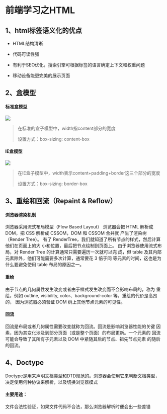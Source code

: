# 									前端学习之HTML

## 1、html标签语义化的优点

- HTML结构清晰

- 代码可读性强

- 有利于SEO优化，搜索引擎可根据标签的语言确定上下文和权重问题

- 移动设备能更完美的展示页面

  

## 2、盒模型

#### 标准盒模型

![](https://vkceyugu.cdn.bspapp.com/VKCEYUGU-f8040833-b067-4f14-836a-a9837f7dab99/9535e767-6a38-4174-8974-8dc37ea6aec3.png)

> 在标准的盒子模型中，width指content部分的宽度
>
> 设置方式：box-sizing: content-box

#### IE盒模型

![](https://vkceyugu.cdn.bspapp.com/VKCEYUGU-f8040833-b067-4f14-836a-a9837f7dab99/6dd6910f-baaa-4917-97b7-174ee0a4d6a3.png)

> 在IE盒子模型中，width表示content+padding+border这三个部分的宽度
>
> 设置方式：box-sizing:  border-box

## 3、重绘和回流（Repaint & Reflow）

#### 浏览器渲染机制

浏览器采用流式布局模型（Flow Based Layout） 浏览器会把 HTML 解析成 DOM，把 CSS 解析成 CSSOM，DOM 和 CSSOM 合并就 产生了渲染树（Render Tree）。 有了 RenderTree，我们就知道了所有节点的样式，然后计算他们在页面上的大 小和位置，最后把节点绘制到页面上。 由于浏览器使用流式布局，对 Render Tree 的计算通常只需要遍历一次就可以完 成，但 table 及其内部元素除外，他们可能需要多次计算，通常要花 3 倍于同 等元素的时间，这也是为什么要避免使用 table 布局的原因之一。 

#### 重绘 

由于节点的几何属性发生改变或者由于样式发生改变而不会影响布局的，称为 重绘，例如 outline, visibility, color、background-color 等，重绘的代价是高昂的， 因为浏览器必须验证 DOM 树上其他节点元素的可见性。 

#### 回流 

回流是布局或者几何属性需要改变就称为回流。回流是影响浏览器性能的关键 因素，因为其变化涉及到部分页面（或是整个页面）的布局更新。一个元素的 回流可能会导致了其所有子元素以及 DOM 中紧随其后的节点、祖先节点元素 的随后的回流。

## 4、Doctype

Doctype是用来声明文档类型和DTD规范的。浏览器会使用它来判断文档类型，决定使用何种协议来解析，以及切换浏览器模式

#### 主要用途：

文件合法性验证，如果文件代码不合法，那么浏览器解析时便会出一些差错